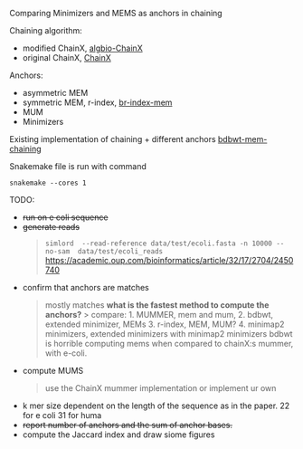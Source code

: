 Comparing Minimizers and MEMS as anchors in chaining

Chaining algorithm: 
* modified ChainX, [algbio-ChainX](https://github.com/nrizzo/algbio-ChainX)
* original ChainX, [ChainX](https://github.com/at-cg/ChainX)

Anchors:
* asymmetric MEM
* symmetric MEM, r-index, [br-index-mem](https://github.com/algbio/br-index-mems)
* MUM
* Minimizers

Existing implementation of chaining + different anchors [bdbwt-mem-chaining](https://github.com/algbio/bdbwt-mem-chaining)

Snakemake file is run with command 
```
snakemake --cores 1
```

TODO:
* ~~run on e coli sequence~~
* ~~generate reads~~
    > `simlord  --read-reference data/test/ecoli.fasta -n 10000 --no-sam  data/test/ecoli_reads`
    > https://academic.oup.com/bioinformatics/article/32/17/2704/2450740
* confirm that anchors are matches
    > mostly matches
    > **what is the fastest method to compute the anchors?**
        > compare: 
        1. MUMMER, mem and mum, 
        2. bdbwt, extended minimizer, MEMs 
        3. r-index, MEM, MUM?
        4. minimap2 minimizers, extended minimizers with minimap2 minimizers
    > bdbwt is horrible computing mems when compared to chainX:s mummer, with e-coli.
* compute MUMS
    > use the ChainX mummer implementation or implement ur own
* k mer size dependent on the length of the sequence as in the paper. 22 for e coli 31 for huma
* ~~report number of anchors and the sum of anchor bases.~~
* compute the Jaccard index and draw siome figures